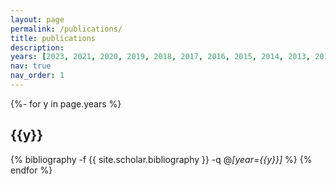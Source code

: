 ```yaml
---
layout: page
permalink: /publications/
title: publications
description: 
years: [2023, 2021, 2020, 2019, 2018, 2017, 2016, 2015, 2014, 2013, 2012, 2010, 2009, 2008, 2007, 2006, 2005, 2004]
nav: true
nav_order: 1
---
```

<!-- _pages/publications.md -->
<div class="publications">

{%- for y in page.years %}
  <h2 class="year">{{y}}</h2>
  
  {% bibliography -f  {{ site.scholar.bibliography }}  -q @*[year={{y}}]* %} {% endfor %}


</div>
